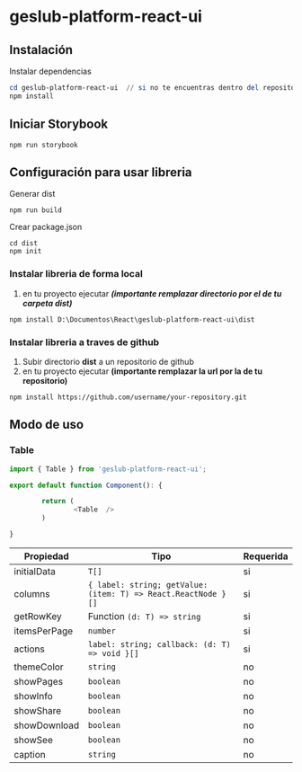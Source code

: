 # geslub-platform-react-ui

## Instalación

Instalar dependencias

```powershell
cd geslub-platform-react-ui  // si no te encuentras dentro del repositorio
npm install
```

## Iniciar Storybook

```
npm run storybook
```

## Configuración para usar libreria
Generar dist

```
npm run build
```

Crear package.json

```
cd dist
npm init
```

### Instalar libreria de forma local

1. en tu proyecto ejecutar **_(importante remplazar directorio por el de tu carpeta dist)_**

```
npm install D:\Documentos\React\geslub-platform-react-ui\dist
```

### Instalar libreria a traves de github

1. Subir directorio **dist** a un repositorio de github
2. en tu proyecto ejecutar **(importante remplazar la url por la de tu repositorio)**

```terminal
npm install https://github.com/username/your-repository.git
```

## Modo de uso

### Table

```Javascript
import { Table } from 'geslub-platform-react-ui';

export default function Component(): {

		return (
				<Table  />
		)

}
```

| Propiedad    | Tipo                                                                             | Requerida |
| ------------ | -------------------------------------------------------------------------------- | --------- |
| initialData  | `T[]`                                                                            | si        |
| columns      | `{ label: string; getValue: (item: T) => React.ReactNode }[]` | si        |
| getRowKey    | Function `(d: T) => string`                                                      | si        |
| itemsPerPage | `number`                                                                         | si        |
| actions      | `label: string; callback: (d: T) => void }[]`                                    | si        |
| themeColor   | `string`                                                                         | no        |
| showPages    | `boolean`                                                                        | no        |
| showInfo     | `boolean`                                                                        | no        |
| showShare    | `boolean`                                                                        | no        |
| showDownload | `boolean`                                                                        | no        |
| showSee      | `boolean`                                                                        | no        |
| caption      | `string`                                                                         | no        |
